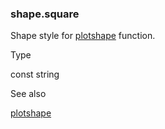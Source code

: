 ### shape.square

Shape style for [plotshape](#fun_plotshape) function.

Type

const string

See also

[plotshape](#fun_plotshape)
